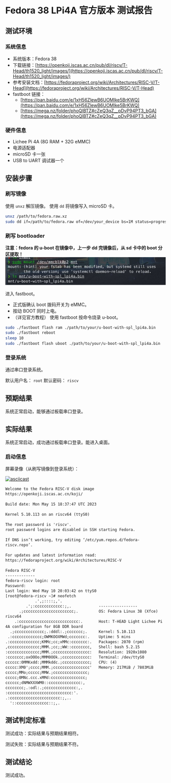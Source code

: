 # Fedora 38 LPi4A 官方版本 测试报告

## 测试环境

### 系统信息

- 系统版本：Fedora 38
- 下载链接：[https://openkoji.iscas.ac.cn/pub/dl/riscv/T-Head/th1520_light/images/](https://openkoji.iscas.ac.cn/pub/dl/riscv/T-Head/th1520_light/images/)
- 参考安装文档：[https://fedoraproject.org/wiki/Architectures/RISC-V/T-Head](https://fedoraproject.org/wiki/Architectures/RISC-V/T-Head)
- fastboot 链接：
    - [https://pan.baidu.com/e/1xH56ZlewB6UOMlke5BrKWQ](https://pan.baidu.com/e/1xH56ZlewB6UOMlke5BrKWQ)
    - [https://mega.nz/folder/phoQlBTZ#cZeQ3qZ__pDvP94PT3_bGA](https://mega.nz/folder/phoQlBTZ#cZeQ3qZ__pDvP94PT3_bGA)

### 硬件信息

- Lichee Pi 4A (8G RAM + 32G eMMC)
- 电源适配器
- microSD 卡一张
- USB to UART 调试器一个

## 安装步骤

### 刷写镜像

使用 `unxz` 解压镜像。
使用 `dd` 将镜像写入 microSD 卡。

```bash
unxz /path/to/fedora.raw.xz
sudo dd if=/path/to/fedora.raw of=/dev/your_device bs=1M status=progress
```

### 刷写 bootloader

**注意：fedora 的 u-boot 在镜像中，上一步 dd 完镜像后，从 sd 卡中的 boot 分区提取！**
![u-boot](./u-boot.png)

进入 fastboot。
- 正式版确认 boot 拨码开关为 eMMC。
- 按动 BOOT 同时上电。
- （详见官方教程）
使用 fastboot 按命令烧录 u-boot。

```bash
sudo ./fastboot flash ram ./path/to/your/u-boot-with-spl_lpi4a.bin
sudo ./fastboot reboot
sleep 10
sudo ./fastboot flash uboot ./path/to/your/u-boot-with-spl_lpi4a.bin
```

### 登录系统

通过串口登录系统。

默认用户名： `root`
默认密码： `riscv`

## 预期结果

系统正常启动，能够通过板载串口登录。

## 实际结果

系统正常启动，成功通过板载串口登录。能进入桌面。

### 启动信息

屏幕录像（从刷写镜像到登录系统）：

[![asciicast](https://asciinema.org/a/h2waHR5bazhEOeMYYxbbWUxBm.svg)](https://asciinema.org/a/h2waHR5bazhEOeMYYxbbWUxBm)

```log
Welcome to the Fedora RISC-V disk image
https://openkoji.iscas.ac.cn/koji/

Build date: Mon May 15 18:37:47 UTC 2023

Kernel 5.10.113 on an riscv64 (ttyS0)

The root password is 'riscv'.
root password logins are disabled in SSH starting Fedora.

If DNS isn’t working, try editing ‘/etc/yum.repos.d/fedora-riscv.repo’.

For updates and latest information read:
https://fedoraproject.org/wiki/Architectures/RISC-V

Fedora RISC-V
-------------
fedora-riscv login: root
Password: 
Last login: Wed May 10 20:03:42 on ttyS0
[root@fedora-riscv ~]# neofetch
             .',;::::;,'.                                                                                                       
         .';:cccccccccccc:;,.            ----------------- 
      .;cccccccccccccccccccccc;.         OS: Fedora Linux 38 (Xfce) riscv64 
    .:cccccccccccccccccccccccccc:.       Host: T-HEAD Light Lichee Pi 4A configuration for 8GB DDR board 
  .;ccccccccccccc;.:dddl:.;ccccccc;.     Kernel: 5.10.113 
 .:ccccccccccccc;OWMKOOXMWd;ccccccc:.    Uptime: 5 mins 
.:ccccccccccccc;KMMc;cc;xMMc:ccccccc:.   Packages: 2070 (rpm) 
,cccccccccccccc;MMM.;cc;;WW::cccccccc,   Shell: bash 5.2.15 
:cccccccccccccc;MMM.;cccccccccccccccc:   Resolution: 1920x1080 
:ccccccc;oxOOOo;MMM0OOk.;cccccccccccc:   Terminal: /dev/ttyS0 
cccccc:0MMKxdd:;MMMkddc.;cccccccccccc;   CPU: (4) 
ccccc:XM0';cccc;MMM.;cccccccccccccccc'   Memory: 217MiB / 7803MiB 
ccccc;MMo;ccccc;MMW.;ccccccccccccccc;
ccccc;0MNc.ccc.xMMd:ccccccccccccccc;                             
cccccc;dNMWXXXWM0::cccccccccccccc:,                              
cccccccc;.:odl:.;cccccccccccccc:,.
:cccccccccccccccccccccccccccc:'.
.:cccccccccccccccccccccc:;,..
  '::cccccccccccccc::;,.

```

## 测试判定标准

测试成功：实际结果与预期结果相符。

测试失败：实际结果与预期结果不符。

## 测试结论

测试成功。